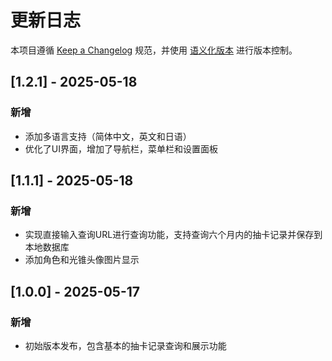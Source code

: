 # 更新日志

本项目遵循 [Keep a Changelog](https://keepachangelog.com/zh-CN/1.1.0/) 规范，并使用 [语义化版本](https://semver.org/lang/zh-CN/) 进行版本控制。

## [1.2.1] - 2025-05-18

### 新增

-  添加多语言支持（简体中文，英文和日语）
-  优化了UI界面，增加了导航栏，菜单栏和设置面板

## [1.1.1] - 2025-05-18

### 新增
- 实现直接输入查询URL进行查询功能，支持查询六个月内的抽卡记录并保存到本地数据库
- 添加角色和光锥头像图片显示

## [1.0.0] - 2025-05-17

### 新增
- 初始版本发布，包含基本的抽卡记录查询和展示功能
